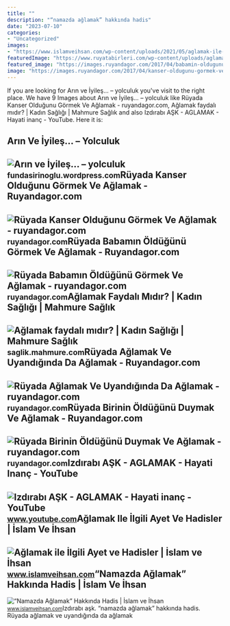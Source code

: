```yaml
---
title: ""
description: "“namazda ağlamak” hakkında hadis"
date: "2023-07-10"
categories:
- "Uncategorized"
images:
- "https://www.islamveihsan.com/wp-content/uploads/2021/05/aglamak-ile-ilgili-ayet-ve-hadisler-179653-m.jpg"
featuredImage: "https://www.ruyatabirleri.com/wp-content/uploads/aglamak_70102.jpg"
featured_image: "https://images.ruyandagor.com/2017/04/babamin-oldugunu-gormek-ve-aglamak-1811.jpg"
image: "https://images.ruyandagor.com/2017/04/kanser-oldugunu-gormek-ve-aglamak-1238.jpg"
---
```


If you are looking for Arın ve İyileş… – yolculuk you've visit to the right place. We have 9 Images about Arın ve İyileş… – yolculuk like Rüyada Kanser Olduğunu Görmek Ve Ağlamak - ruyandagor.com, Ağlamak faydalı mıdır? | Kadın Sağlığı | Mahmure Sağlık and also Izdırabı AŞK - AGLAMAK - Hayati inanç - YouTube. Here it is:

Arın Ve İyileş… – Yolculuk
--------------------------

 ![Arın ve İyileş… – yolculuk](https://www.ruyatabirleri.com/wp-content/uploads/aglamak_70102.jpg) <small>fundasirinoglu.wordpress.com</small>Rüyada Kanser Olduğunu Görmek Ve Ağlamak - Ruyandagor.com
---------------------------------------------------------

 ![Rüyada Kanser Olduğunu Görmek Ve Ağlamak - ruyandagor.com](https://images.ruyandagor.com/2017/04/kanser-oldugunu-gormek-ve-aglamak-1238.jpg) <small>ruyandagor.com</small>Rüyada Babamın Öldüğünü Görmek Ve Ağlamak - Ruyandagor.com
----------------------------------------------------------

 ![Rüyada Babamın Öldüğünü Görmek Ve Ağlamak - ruyandagor.com](https://images.ruyandagor.com/2017/04/babamin-oldugunu-gormek-ve-aglamak-1811.jpg) <small>ruyandagor.com</small>Ağlamak Faydalı Mıdır? | Kadın Sağlığı | Mahmure Sağlık
-------------------------------------------------------

 ![Ağlamak faydalı mıdır? | Kadın Sağlığı | Mahmure Sağlık](http://i.mahmure.com/g/2014/2/6/aglamak_17e6cde5-b4a5-4018-a10d-a0500a1b4b3d_1.jpg) <small>saglik.mahmure.com</small>Rüyada Ağlamak Ve Uyandığında Da Ağlamak - Ruyandagor.com
---------------------------------------------------------

 ![Rüyada Ağlamak Ve Uyandığında Da Ağlamak - ruyandagor.com](https://images.ruyandagor.com/2017/05/aglamak-ve-uyandiginda-da-aglamak-1300.jpg) <small>ruyandagor.com</small>Rüyada Birinin Öldüğünü Duymak Ve Ağlamak - Ruyandagor.com
----------------------------------------------------------

 ![Rüyada Birinin Öldüğünü Duymak Ve Ağlamak - ruyandagor.com](https://images.ruyandagor.com/2017/04/birinin-oldugunu-duymak-ve-aglamak-1344.jpg) <small>ruyandagor.com</small>Izdırabı AŞK - AGLAMAK - Hayati Inanç - YouTube
-----------------------------------------------

 ![Izdırabı AŞK - AGLAMAK - Hayati inanç - YouTube](https://i.ytimg.com/vi/lDbcliB4O8U/maxresdefault.jpg?sqp=-oaymwEmCIAKENAF8quKqQMa8AEB-AHeA4AC4AOKAgwIABABGGUgTihEMA8=&rs=AOn4CLDbMHCK2VE29FNqjc-waLN_cRVz8g) <small>www.youtube.com</small>Ağlamak Ile İlgili Ayet Ve Hadisler | İslam Ve İhsan
----------------------------------------------------

 ![Ağlamak ile İlgili Ayet ve Hadisler | İslam ve İhsan](https://www.islamveihsan.com/wp-content/uploads/2021/05/aglamak-ile-ilgili-ayet-ve-hadisler-179653-m.jpg) <small>www.islamveihsan.com</small>“Namazda Ağlamak” Hakkında Hadis | İslam Ve İhsan
-------------------------------------------------

 ![“Namazda Ağlamak” Hakkında Hadis | İslam ve İhsan](https://www.islamveihsan.com/wp-content/uploads/2021/05/namazda-aglamak-hakkinda-hadis-179771-m.jpg) <small>www.islamveihsan.com</small>Izdırabı aşk. “namazda ağlamak” hakkında hadis. Rüyada ağlamak ve uyandığında da ağlamak
